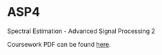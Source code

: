 # ASP4
Spectral Estimation - Advanced Signal Processing 2

Coursework PDF can be found [here](https://github.com/sg3510/ASP4/blob/master/Latex/Coursework1.pdf).
